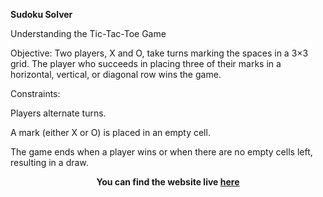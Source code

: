 **Sudoku Solver**

Understanding the Tic-Tac-Toe Game

Objective: Two players, X and O, take turns marking the spaces in a 3×3 grid. The player who succeeds in placing three of their marks in a horizontal, vertical, or diagonal row wins the game.

Constraints:

Players alternate turns.

A mark (either X or O) is placed in an empty cell.

The game ends when a player wins or when there are no empty cells left, resulting in a draw.

**<p align='center'>You can find the website live <a href="https://elegant-donut-668f12.netlify.app/">here</a></p>**
